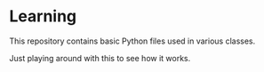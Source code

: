 # Learning
This repository contains basic Python files used in various classes.

Just playing around with this to see how it works.
